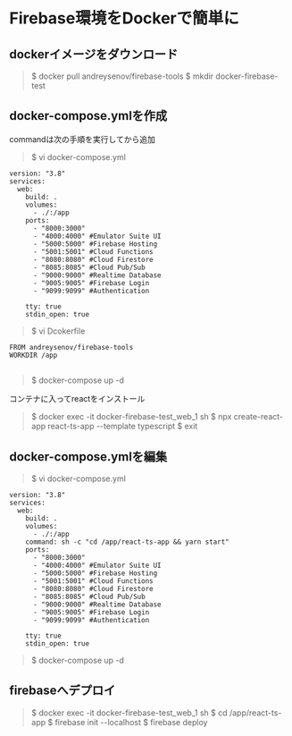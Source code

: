 # Firebase環境をDockerで簡単に

## dockerイメージをダウンロード
>$ docker pull andreysenov/firebase-tools
>$ mkdir docker-firebase-test

## docker-compose.ymlを作成
commandは次の手順を実行してから追加

>$ vi docker-compose.yml

```
version: "3.8"
services:
  web:
    build: .
    volumes:
      - ./:/app 
    ports:
      - "8000:3000"
      - "4000:4000" #Emulator Suite UI
      - "5000:5000" #Firebase Hosting
      - "5001:5001" #Cloud Functions
      - "8080:8080" #Cloud Firestore
      - "8085:8085" #Cloud Pub/Sub
      - "9000:9000" #Realtime Database
      - "9005:9005" #Firebase Login
      - "9099:9099" #Authentication
    
    tty: true
    stdin_open: true
```

>$ vi Dcokerfile
```
FROM andreysenov/firebase-tools
WORKDIR /app
```

## 
>$ docker-compose up -d

コンテナに入ってreactをインストール
>$ docker exec -it docker-firebase-test_web_1 sh
>$ npx create-react-app react-ts-app --template typescript
>$ exit

## docker-compose.ymlを編集
>$ vi docker-compose.yml

```
version: "3.8"
services:
  web:
    build: .
    volumes:
      - ./:/app 
    command: sh -c "cd /app/react-ts-app && yarn start"
    ports:
      - "8000:3000"
      - "4000:4000" #Emulator Suite UI
      - "5000:5000" #Firebase Hosting
      - "5001:5001" #Cloud Functions
      - "8080:8080" #Cloud Firestore
      - "8085:8085" #Cloud Pub/Sub
      - "9000:9000" #Realtime Database
      - "9005:9005" #Firebase Login
      - "9099:9099" #Authentication
    
    tty: true
    stdin_open: true
```

>$ docker-compose up -d

## firebaseへデプロイ
>$ docker exec -it docker-firebase-test_web_1 sh
>$ cd /app/react-ts-app
>$ firebase init --localhost
>$ firebase deploy